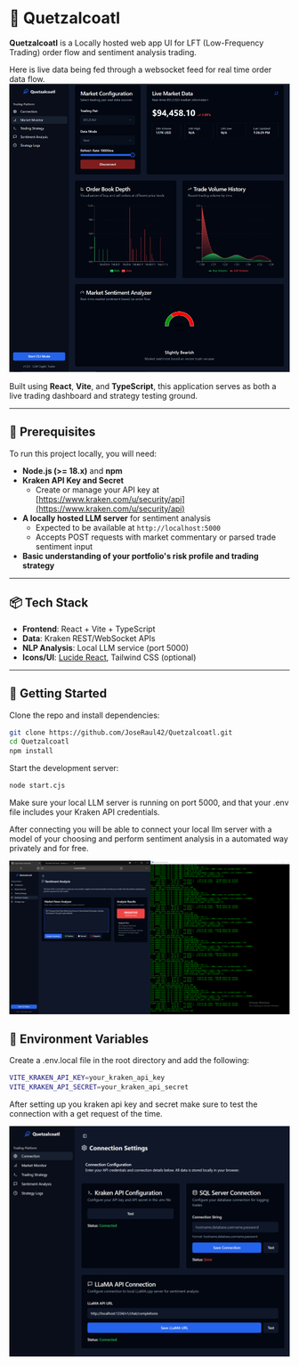 # 🐉 Quetzalcoatl

**Quetzalcoatl** is a Locally hosted web app UI for LFT (Low-Frequency Trading) order flow and sentiment analysis trading.

Here is live data being fed through a websocket feed for real time order data flow.
![Order Flow Chart](./public/OrderflowVisualizations.PNG)

Built using **React**, **Vite**, and **TypeScript**, this application serves as both a live trading dashboard and strategy testing ground.

---

## 🔧 Prerequisites

To run this project locally, you will need:

- **Node.js (>= 18.x)** and **npm**
- **Kraken API Key and Secret**
  - Create or manage your API key at [https://www.kraken.com/u/security/api](https://www.kraken.com/u/security/api)
- **A locally hosted LLM server** for sentiment analysis
  - Expected to be available at `http://localhost:5000`
  - Accepts POST requests with market commentary or parsed trade sentiment input
- **Basic understanding of your portfolio's risk profile and trading strategy**

---

## 📦 Tech Stack

- **Frontend**: React + Vite + TypeScript
- **Data**: Kraken REST/WebSocket APIs
- **NLP Analysis**: Local LLM service (port 5000)
- **Icons/UI**: [Lucide React](https://lucide.dev/), Tailwind CSS (optional)

---

## 🚀 Getting Started

Clone the repo and install dependencies:

```bash
git clone https://github.com/JoseRaul42/Quetzalcoatl.git
cd Quetzalcoatl
npm install
```

Start the development server:

```bash
node start.cjs
```
Make sure your local LLM server is running on port 5000, and that your .env file includes your Kraken API credentials.

After connecting you will be able to connect your local llm server with a model of your choosing and perform sentiment analysis in a automated way privately and for free.

![Sentiment analysis Testing](./public/SentimentAnalysis.PNG)



## 📄 Environment Variables

Create a .env.local file in the root directory and add the following:

```bash
VITE_KRAKEN_API_KEY=your_kraken_api_key
VITE_KRAKEN_API_SECRET=your_kraken_api_secret
```

After setting up you kraken api key and secret make sure to test the connection with a get request of the time.

![Connection Testing](./public/Connectionsettings.PNG)

